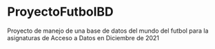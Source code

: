 # ProyectoFutbolBD
Proyecto de manejo de una base de datos del mundo del futbol para la asignaturas de Acceso a Datos en Diciembre de 2021
